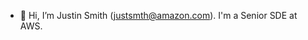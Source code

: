 - 👋 Hi, I’m Justin Smith (justsmth@amazon.com). I'm a Senior SDE at AWS.

<!---
- 👋 Hi, I’m @justsmth
- 👀 I’m interested in ...
- 🌱 I’m currently learning ...
- 💞️ I’m looking to collaborate on ...
- 📫 How to reach me ...

justsmth/justsmth is a ✨ special ✨ repository because its `README.md` (this file) appears on your GitHub profile.
You can click the Preview link to take a look at your changes.
--->
